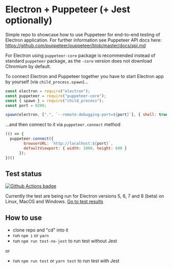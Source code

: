 # Electron + Puppeteer (+ Jest optionally)

Simple repo to showcase how to use Puppeteer for end-to-end testing of Electron application. For further information see Puppeteer API docs here: https://github.com/puppeteer/puppeteer/blob/master/docs/api.md

For Electron using `puppeteer-core` package is recommended instead of standard `puppeteer` package, as the `-core` version does not download Chromium by default.

To connect Electron and Puppeteer together you have to start Electron app by yourself (via `child_process.spawn`)...
```Javascript
const electron = require("electron");
const puppeteer = require("puppeteer-core");
const { spawn } = require("child_process");
const port = 9200;

spawn(electron, [".", `--remote-debugging-port=${port}`], { shell: true });
```
...and then connect to it via `puppeteer.connect` method
```Javascript
(() => {
  puppeteer.connect({
        browserURL: `http://localhost:${port}`,
        defaultViewport: { width: 1000, height: 600 }
      });
})()
```

## Test status

[![Github Actions badge](https://github.com/peterdanis/electron-puppeteer-demo/workflows/Tests/badge.svg?event=push)](https://github.com/peterdanis/electron-puppeteer-demo/actions)

Currently the test are being run for Electron versions 5, 6, 7 and 8 (beta) on Linux, MacOS and Windows. [Go to test results](https://github.com/peterdanis/electron-puppeteer-demo/actions)

## How to use
- clone repo and "cd" into it
- run `npm i` or `yarn`
- run `npm run test-no-jest` to run test without Jest

or

- run `npm run test` or `yarn test` to run test with Jest
